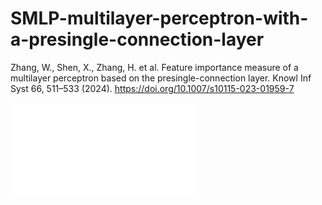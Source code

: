 # SMLP-multilayer-perceptron-with-a-presingle-connection-layer

Zhang, W., Shen, X., Zhang, H. et al. Feature importance measure of a multilayer perceptron based on the presingle-connection layer. Knowl Inf Syst 66, 511–533 (2024). https://doi.org/10.1007/s10115-023-01959-7

![image](Fig2-eps-converted-to.pdf)
